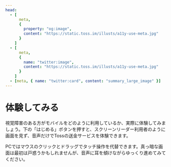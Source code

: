 ```yaml
---
head:
  - [
      meta,
      {
        property: "og:image",
        content: "https://static.toss.im/illusts/a11y-use-meta.jpg"
      }
    ]
  - [
      meta,
      {
        name: "twitter:image",
        content: "https://static.toss.im/illusts/a11y-use-meta.jpg"
      }
    ]
  - [meta, { name: "twitter:card", content: "summary_large_image" }]
---
```


<script setup>
import ScreenReaderExperience from '../components/ScreenReaderExperience.vue';
</script>

# 体験してみる

視覚障害のある方がモバイルをどのように利用しているか、実際に体験してみましょう。下の「はじめる」ボタンを押すと、スクリーンリーダー利用者のように画面を見ず、音声だけでTossの送金サービスを体験できます。

PCではマウスのクリックとドラッグでタッチ操作を代替できます。真っ暗な画面は最初は戸惑うかもしれませんが、音声に耳を傾けながらゆっくり進めてみてください。

<ScreenReaderExperience
  url="https://service.toss.im/accessibility/screen-reader-experience"
  title="スクリーンリーダー体験ページへ"
/>
